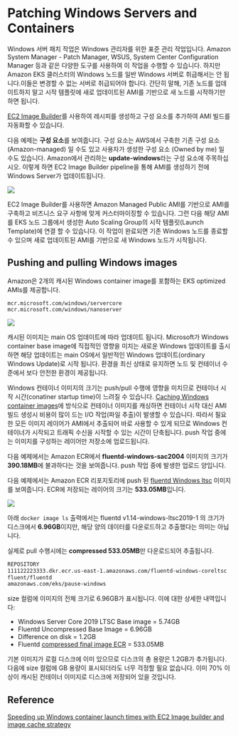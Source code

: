 # Patching Windows Servers and Containers

Windows 서버 패치 작업은 Windows 관리자를 위한 표준 관리 작업입니다. Amazon System Manager - Patch Manager, WSUS, System Center Configuration Manager 등과 같은 다양한 도구를 사용하여 이 작업을 수행할 수 있습니다. 하지만 Amazon EKS 클러스터의 Windows 노드를 일반 Windows 서버로 취급해서는 안 됩니다.이들은 변경할 수 없는 서버로 취급되어야 합니다. 간단히 말해, 기존 노드를 업데이트하지 말고 시작 템플릿에 새로 업데이트된 AMI를 기반으로 새 노드를 시작하기만 하면 됩니다.

[EC2 Image Builder](https://aws.amazon.com/image-builder/)를 사용하여 레시피를 생성하고 구성 요소를 추가하여 AMI 빌드를 자동화할 수 있습니다.

다음 예제는 **구성 요소**를 보여줍니다. 구성 요소는 AWS에서 구축한 기존 구성 요소 (Amazon-managed) 일 수도 있고 사용자가 생성한 구성 요소 (Owned by me) 일 수도 있습니다. Amazon에서 관리하는 **update-windows**라는 구성 요소에 주목하십시오. 이렇게 하면 EC2 Image Builder pipeline을 통해 AMI를 생성하기 전에 Windows Server가 업데이트됩니다.

![](./images/associated-components.png)

EC2 Image Builder를 사용하면 Amazon Managed Public AMI를 기반으로 AMI를 구축하고 비즈니스 요구 사항에 맞게 커스터마이징할 수 있습니다. 그런 다음 해당 AMI를 EKS 노드 그룹에서 생성한 Auto Scaling Group의 시작 템플릿(Launch Template)에 연결 할 수 있습니다. 이 작업이 완료되면 기존 Windows 노드를 종료할 수 있으며 새로 업데이트된 AMI를 기반으로 새 Windows 노드가 시작됩니다.

## Pushing and pulling Windows images
Amazon은 2개의 캐시된 Windows container image를 포함하는 EKS optimized AMIs를 제공합니다.
  
    mcr.microsoft.com/windows/servercore
    mcr.microsoft.com/windows/nanoserver

![](./images/images.png)

캐시된 이미지는 main OS 업데이트에 따라 업데이트 됩니다. Microsoft가 Windows container base image에 직접적인 영향을 미치는 새로운 Windows 업데이트를 출시하면 해당 업데이트는 main OS에서 일반적인 Windows 업데이트(ordinary Windows Update)로 시작 됩니다. 환경을 최신 상태로 유지하면 노드 및 컨테이너 수준에서 보다 안전한 환경이 제공됩니다.

Windows 컨테이너 이미지의 크기는 push/pull 수행에 영향을 미치므로 컨테이너 시작 시간(conatiner startup time)이 느려질 수 있습니다. [Caching Windows container images](https://aws.amazon.com/blogs/containers/speeding-up-windows-container-launch-times-with-ec2-image-builder-and-image-cache-strategy/)에 방식으로 컨테이너 이미지를 캐싱하면 컨테이너 시작 대신 AMI 빌드 생성시 비용이 많이 드는 I/O 작업(파일 추출)이 발생할 수 있습니다. 따라서 필요한 모든 이미지 레이어가 AMI에서 추출되어 바로 사용할 수 있게 되므로 Windows 컨테이너가 시작되고 트래픽 수신을 시작할 수 있는 시간이 단축됩니다. push 작업 중에는 이미지를 구성하는 레이어만 저장소에 업로드됩니다.

다음 예제에서는 Amazon ECR에서 **fluentd-windows-sac2004** 이미지의 크기가 **390.18MB**에 불과하다는 것을 보여줍니다. push 작업 중에 발생한 업로드 양입니다.

다음 예제에서는 Amazon ECR 리포지토리에 push 된 [fluentd Windows ltsc](https://github.com/fluent/fluentd-docker-image/blob/master/v1.14/windows-ltsc2019/Dockerfile) 이미지를 보여줍니다. ECR에 저장되는 레이어의 크기는 **533.05MB**입니다.

![](./images/ecr-image.png)

 아래 `docker image ls` 출력에서는 fluentd v1.14-windows-ltsc2019-1 의 크기가 디스크에서 **6.96GB**이지만, 해당 양의 데이터를 다운로드하고 추출했다는 의미는 아닙니다.

실제로 pull 수행시에는 **compressed 533.05MB**만 다운로드되어 추출됩니다.

```bash
REPOSITORY                                                              TAG                        IMAGE ID       CREATED         SIZE
111122223333.dkr.ecr.us-east-1.amazonaws.com/fluentd-windows-coreltsc   latest                     721afca2c725   7 weeks ago     6.96GB
fluent/fluentd                                                          v1.14-windows-ltsc2019-1   721afca2c725   7 weeks ago     6.96GB
amazonaws.com/eks/pause-windows                                         latest                     6392f69ae6e7   10 months ago   255MB
```

size 컬럼에 이미지의 전체 크기로 6.96GB가 표시됩니다. 이에 대한 상세한 내역입니다:

* Windows Server Core 2019 LTSC Base image = 5.74GB
* Fluentd Uncompressed Base Image = 6.96GB
* Difference on disk = 1.2GB
* Fluentd [compressed final image ECR](https://docs.aws.amazon.com/AmazonECR/latest/userguide/repository-info.html) = 533.05MB

기본 이미지가 로컬 디스크에 이미 있으므로 디스크의 총 용량은 1.2GB가 추가됩니다. 다음에 size 컬럼에 GB 용량이 표시되더라도 너무 걱정할 필요 없습니다. 이미 70% 이상이 캐시된 컨테이너 이미지로 디스크에 저장되어 있을 것입니다.

## Reference
[Speeding up Windows container launch times with EC2 Image builder and image cache strategy](https://aws.amazon.com/blogs/containers/speeding-up-windows-container-launch-times-with-ec2-image-builder-and-image-cache-strategy/)



